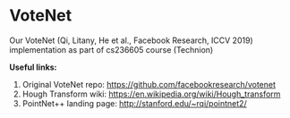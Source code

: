 # VoteNet
Our VoteNet (Qi, Litany, He et al., Facebook Research, ICCV 2019) implementation as part of cs236605 course (Technion)

**Useful links:**
1. Original VoteNet repo: https://github.com/facebookresearch/votenet
2. Hough Transform wiki: https://en.wikipedia.org/wiki/Hough_transform
3. PointNet++ landing page: http://stanford.edu/~rqi/pointnet2/
